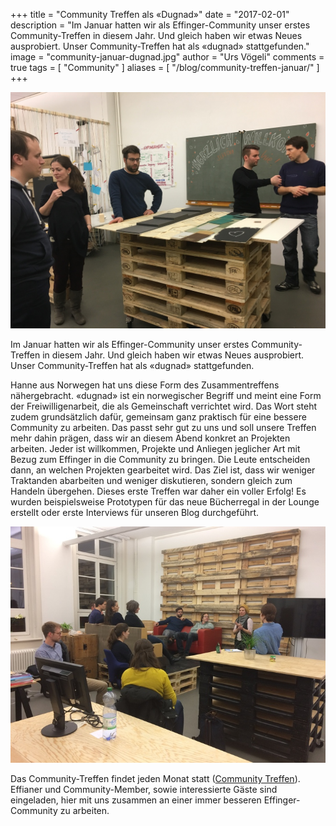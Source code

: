 +++
title = "Community Treffen als «Dugnad»"
date = "2017-02-01"
description = "Im Januar hatten wir als Effinger-Community unser erstes Community-Treffen in diesem Jahr. Und gleich haben wir etwas Neues ausprobiert. Unser Community-Treffen hat als «dugnad» stattgefunden."
image = "community-januar-dugnad.jpg"
author = "Urs Vögeli"
comments = true
tags = [ "Community" ]
aliases = [ "/blog/community-treffen-januar/" ]
+++

![Community-Treffen Januar](community-januar-dugnad.jpg)

<div class="lead">
Im Januar hatten wir als Effinger-Community unser erstes Community-Treffen in diesem Jahr. Und gleich haben wir etwas Neues ausprobiert. Unser Community-Treffen hat als «dugnad» stattgefunden.
</div>

Hanne aus Norwegen hat uns diese Form des Zusammentreffens nähergebracht. «dugnad» ist ein norwegischer Begriff und meint eine Form der Freiwilligenarbeit, die als Gemeinschaft verrichtet wird. Das Wort steht zudem grundsätzlich dafür, gemeinsam ganz praktisch für eine bessere Community zu arbeiten. Das passt sehr gut zu uns und soll unsere Treffen mehr dahin prägen, dass wir an diesem Abend konkret an Projekten arbeiten. Jeder ist willkommen, Projekte und Anliegen jeglicher Art mit Bezug zum Effinger in die Community zu bringen. Die Leute entscheiden dann, an welchen Projekten gearbeitet wird. Das Ziel ist, dass wir weniger Traktanden abarbeiten und weniger diskutieren, sondern gleich zum Handeln übergehen. Dieses erste Treffen war daher ein voller Erfolg! Es wurden beispielsweise Prototypen für das neue Bücherregal in der Lounge erstellt oder erste Interviews für unseren Blog durchgeführt.

![Community-Treffen Januar](community-januar.jpg)

Das Community-Treffen findet jeden Monat statt ([Community Treffen](/events/)). Effianer und Community-Member, sowie interessierte Gäste sind eingeladen, hier mit uns zusammen an einer immer besseren Effinger-Community zu arbeiten.
